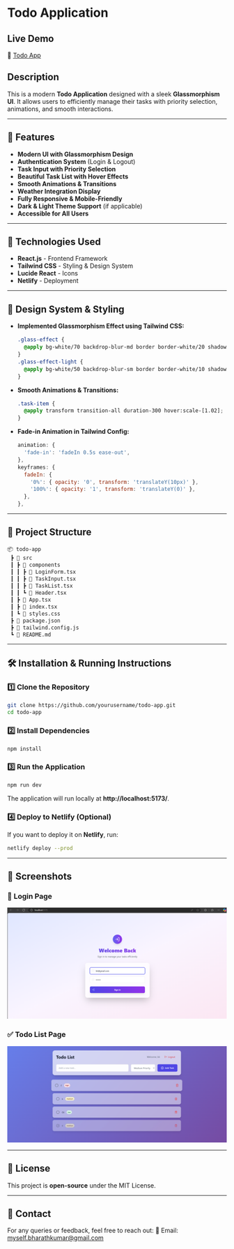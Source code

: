 # Todo Application

## Live Demo
🔗 [Todo App](https://too-do-app-bk.netlify.app/)

## Description
This is a modern **Todo Application** designed with a sleek **Glassmorphism UI**. It allows users to efficiently manage their tasks with priority selection, animations, and smooth interactions.

---

## 🚀 Features
- **Modern UI with Glassmorphism Design**
- **Authentication System** (Login & Logout)
- **Task Input with Priority Selection**
- **Beautiful Task List with Hover Effects**
- **Smooth Animations & Transitions**
- **Weather Integration Display**
- **Fully Responsive & Mobile-Friendly**
- **Dark & Light Theme Support** (if applicable)
- **Accessible for All Users**

---

## 📌 Technologies Used
- **React.js** - Frontend Framework
- **Tailwind CSS** - Styling & Design System
- **Lucide React** - Icons
- **Netlify** - Deployment

---

## 🎨 Design System & Styling
- **Implemented Glassmorphism Effect using Tailwind CSS:**
  ```css
  .glass-effect {
    @apply bg-white/70 backdrop-blur-md border border-white/20 shadow-xl;
  }
  .glass-effect-light {
    @apply bg-white/50 backdrop-blur-sm border border-white/10 shadow-lg;
  }
  ```
- **Smooth Animations & Transitions:**
  ```css
  .task-item {
    @apply transform transition-all duration-300 hover:scale-[1.02];
  }
  ```
- **Fade-in Animation in Tailwind Config:**
  ```js
  animation: {
    'fade-in': 'fadeIn 0.5s ease-out',
  },
  keyframes: {
    fadeIn: {
      '0%': { opacity: '0', transform: 'translateY(10px)' },
      '100%': { opacity: '1', transform: 'translateY(0)' },
    },
  },
  ```

---

## 📂 Project Structure
```
📦 todo-app
 ┣ 📂 src
 ┃ ┣ 📂 components
 ┃ ┃ ┣ 📜 LoginForm.tsx
 ┃ ┃ ┣ 📜 TaskInput.tsx
 ┃ ┃ ┣ 📜 TaskList.tsx
 ┃ ┃ ┗ 📜 Header.tsx
 ┃ ┣ 📜 App.tsx
 ┃ ┣ 📜 index.tsx
 ┃ ┗ 📜 styles.css
 ┣ 📜 package.json
 ┣ 📜 tailwind.config.js
 ┗ 📜 README.md
```

---

## 🛠️ Installation & Running Instructions
### 1️⃣ Clone the Repository
```sh
git clone https://github.com/yourusername/todo-app.git
cd todo-app
```
### 2️⃣ Install Dependencies
```sh
npm install
```
### 3️⃣ Run the Application
```sh
npm run dev
```
The application will run locally at **http://localhost:5173/**.

### 4️⃣ Deploy to Netlify (Optional)
If you want to deploy it on **Netlify**, run:
```sh
netlify deploy --prod
```
---

## 📸 Screenshots
### 🌟 **Login Page**
![Login Page](https://github.com/i-am-bharathkumar/Todo-app/blob/main/images/Screenshot%202025-03-07%20194813.png)
### ✅ **Todo List Page**
![Todo List](https://github.com/i-am-bharathkumar/Todo-app/blob/main/images/Screenshot%202025-03-07%20183818.png)

---

## 📜 License
This project is **open-source** under the MIT License.

---

## 📧 Contact
For any queries or feedback, feel free to reach out:
📩 Email: myself.bharathkumar@gmail.com

